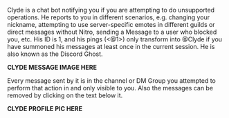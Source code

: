 <!-- TITLE:Clyde -->
<!-- SUBTITLE: The Discord Bot -->

Clyde is a chat bot notifying you if you are attempting to do unsupported operations. He reports to you in different scenarios, e.g. changing your nickname, attempting to use server-specific emotes in different guilds or direct messages without Nitro, sending a Message to a user who blocked you, etc. His ID is 1, and his pings (<@1>) only transform into @Clyde if you have summoned his messages at least once in the current session. He is also known as the Discord Ghost. 

**CLYDE MESSAGE IMAGE HERE**

Every message sent by it is in the channel or DM Group you attempted to perform that action in and only visible to you. Also the messages can be removed by clicking on the text below it. 

**CLYDE PROFILE PIC HERE**